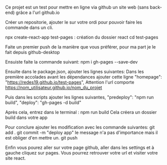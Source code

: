 Ce projet est un test pour mettre en ligne via github un site web (sans back-end) grâce a l'url github.io

Créer un repositorie, ajouter le sur votre ordi pour pouvoir faire les commande dans un cli.

npx create-react-app test-pages : création du dossier react
cd test-pages

Faite un premier push de la manière que vous préférer, pour ma part je le fait depuis github-desktop

Ensuiste faite la commande suivant:
npm i gh-pages --save-dev

Ensuite dans le package.json, ajouter les lignes suivantes:
Dans les première accolades avant les dépendances ajouter cette ligne
"homepage": "https://redes19.github.io/test-pages", Attention l'url comporte https://nom_utilisateur.github.io/nom_du_projet

Puis dans les scripts ajouter les lignes suivantes,
"predeploy": "npm run build",
"deploy": "gh-pages -d build"

Après cela, entrez dans le terminal :
npm run build
Cela créera un dossier build dans votre app

Pour conclure ajouter les modification avec les commande suivantes:
git add .
git commit -m "deploy app"  le message n'a pas d'importance mais il est obliger d'en mettre un.
git push

Enfin vous pourez aller sur votre page github, aller dans les settings et à gauche cliquez sur pages. Vous pourrez retrouver votre url et visiter votre site react.

